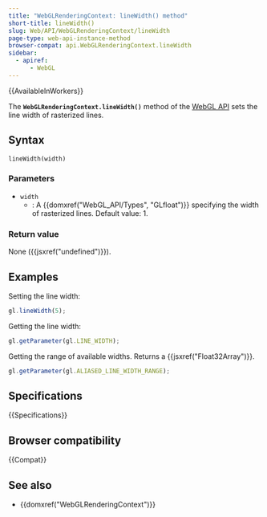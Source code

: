 ```yaml
---
title: "WebGLRenderingContext: lineWidth() method"
short-title: lineWidth()
slug: Web/API/WebGLRenderingContext/lineWidth
page-type: web-api-instance-method
browser-compat: api.WebGLRenderingContext.lineWidth
sidebar:
  - apiref:
      - WebGL
---
```


{{AvailableInWorkers}}

The **`WebGLRenderingContext.lineWidth()`** method of the [WebGL API](/en-US/docs/Web/API/WebGL_API) sets the line width of rasterized
lines.

## Syntax

```js-nolint
lineWidth(width)
```

### Parameters

- `width`
  - : A {{domxref("WebGL_API/Types", "GLfloat")}} specifying the width of rasterized lines. Default value: 1.

### Return value

None ({{jsxref("undefined")}}).

## Examples

Setting the line width:

```js
gl.lineWidth(5);
```

Getting the line width:

```js
gl.getParameter(gl.LINE_WIDTH);
```

Getting the range of available widths. Returns a {{jsxref("Float32Array")}}.

```js
gl.getParameter(gl.ALIASED_LINE_WIDTH_RANGE);
```

## Specifications

{{Specifications}}

## Browser compatibility

{{Compat}}

## See also

- {{domxref("WebGLRenderingContext")}}
